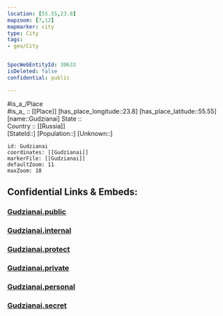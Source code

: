 ```yaml
---
location: [55.55,23.8] 
mapzoom: [7,12] 
mapmarker: city 
type: City
tags:
- geo/City


SpocWebEntityId: 30633
isDeleted: false
confidential: public

---
```

#is_a_/Place  
#is_a_ :: [[Place]] 
[has_place_longitude::23.8] 
[has_place_latitude::55.55] 
[name::Gudzianai] 
State ::  
Country :: [[Russia]]  
[StateId::] 
[Population::] 
[Unknown::] 


```leaflet
id: Gudzianai
coordinates: [[Gudzianai]] 
markerFile: [[Gudzianai]] 
defaultZoom: 11 
maxZoom: 18
```


## Confidential Links & Embeds: 

### [Gudzianai.public](/_public/\Earth\Continent\Europe\Europe~North\Lithuania\Counties~Lithuania\Kauno\CityGudzianai.public.md) 

### [Gudzianai.internal](/_internal/\Earth\Continent\Europe\Europe~North\Lithuania\Counties~Lithuania\Kauno\CityGudzianai.internal.md) 

### [Gudzianai.protect](/_protect/\Earth\Continent\Europe\Europe~North\Lithuania\Counties~Lithuania\Kauno\CityGudzianai.protect.md) 

### [Gudzianai.private](/_private/\Earth\Continent\Europe\Europe~North\Lithuania\Counties~Lithuania\Kauno\CityGudzianai.private.md) 

### [Gudzianai.personal](/_personal/\Earth\Continent\Europe\Europe~North\Lithuania\Counties~Lithuania\Kauno\CityGudzianai.personal.md) 

### [Gudzianai.secret](/_secret/\Earth\Continent\Europe\Europe~North\Lithuania\Counties~Lithuania\Kauno\CityGudzianai.secret.md)

